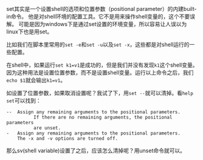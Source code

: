 set其实是一个设置shell的选项和位置参数（positional parameter）的内建built-in命令。
他是对shell环境的配置工具。它不是用来操作shell变量的，这个不要误解。
可能是因为windows下是通过set设置的环境变量，所以容易让人误以为linux下也是用set。

比如我们在脚本里常用的`set -e`和`set -u`以及`set -x`，这些都是对shell运行的一些配置。

在shell中，如果运行`set k1=v1`是成功的，但是我们并没有发现`k1`这个shell变量。
因为这种用法是设置位置参数，而不是设置shell变量。运行以上命令之后，我们`echo $1`就会输出`k1=v1`。

如设置了位置参数，如果取消设置呢？我试了下，用`set --`就可以清掉。看`help set`可以找到：
```
--  Assign any remaining arguments to the positional parameters.
          If there are no remaining arguments, the positional parameters
          are unset.
-   Assign any remaining arguments to the positional parameters.
    The -x and -v options are turned off.
```

那么sv(shell variable)设置了之后，应该怎么清掉呢？用unset命令就可以。
